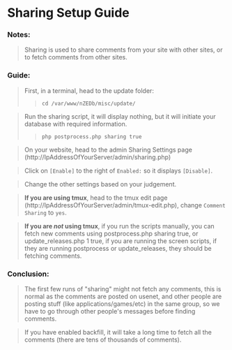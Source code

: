 Sharing Setup Guide
======================

### Notes:

>Sharing is used to share comments from your site with other sites, or to fetch comments from other sites.

### Guide:

>First, in a terminal, head to the update folder:
>>`cd /var/www/nZEDb/misc/update/`

>Run the sharing script, it will display nothing, but it will initiate your database with required information.
>>`php postprocess.php sharing true`

>On your website, head to the admin Sharing Settings page (http://IpAddressOfYourServer/admin/sharing.php)

>Click on `[Enable]` to the right of `Enabled:` so it displays `[Disable]`.

>Change the other settings based on your judgement.

>**If you are using tmux**, head to the tmux edit page (http://IpAddressOfYourServer/admin/tmux-edit.php), change `Comment Sharing` to `yes`.

>**If you are _not_ using tmux**, if you run the scripts manually, you can fetch new comments using postprocess.php sharing true, or update_releases.php 1 true, if you are running the screen scripts, if they are running postprocess or update_releases, they should be fetching comments.

### Conclusion:

>The first few runs of "sharing" might not fetch any comments, this is normal as the comments are posted on usenet, and other people are posting stuff (like applications/games/etc) in the same group, so we have to go through other people's messages before finding comments.

>If you have enabled backfill, it will take a long time to fetch all the comments (there are tens of thousands of comments).